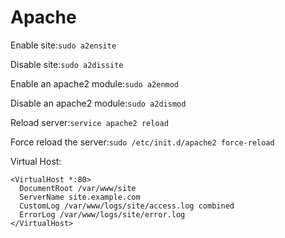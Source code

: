 # Apache

Enable site:`
sudo a2ensite
`

Disable site:`
sudo a2dissite
`

Enable an apache2 module:`
sudo a2enmod
`

Disable an apache2 module:`
sudo a2dismod
`

Reload server:`
service apache2 reload
`

Force reload the server:`
sudo /etc/init.d/apache2 force-reload
`

Virtual Host:
```
<VirtualHost *:80>
  DocumentRoot /var/www/site
  ServerName site.example.com
  CustomLog /var/www/logs/site/access.log combined
  ErrorLog /var/www/logs/site/error.log
</VirtualHost>
```